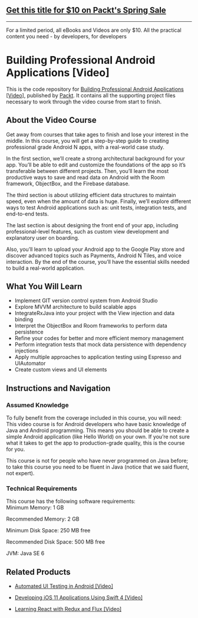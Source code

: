 ## [Get this title for $10 on Packt's Spring Sale](https://www.packt.com/V05758?utm_source=github&utm_medium=packt-github-repo&utm_campaign=spring_10_dollar_2022)
-----
For a limited period, all eBooks and Videos are only $10. All the practical content you need \- by developers, for developers

# Building Professional Android Applications [Video]
This is the code repository for [Building Professional Android Applications [Video]](https://www.packtpub.com/web-development/building-professional-android-applications-video), published by [Packt](https://www.packtpub.com/?utm_source=github). It contains all the supporting project files necessary to work through the video course from start to finish.
## About the Video Course
Get away from courses that take ages to finish and lose your interest in the middle. In this course, you will get a step-by-step guide to creating professional grade Android N apps, with a real-world case study.

In the first section, we’ll create a strong architectural background for your app. You’ll be able to edit and customize the foundations of the app so it’s transferable between different projects. Then, you’ll learn the most productive ways to save and read data on Android with the Room framework, ObjectBox, and the Firebase database.

The third section is about utilizing efficient data structures to maintain speed, even when the amount of data is huge. Finally, we’ll explore different ways to test Android applications such as: unit tests, integration tests, and end-to-end tests.

The last section is about designing the front end of your app, including professional-level features, such as custom view development and explanatory user on boarding.

Also, you’ll learn to upload your Android app to the Google Play store and discover advanced topics such as Payments, Android N Tiles, and voice interaction. By the end of the course, you’ll have the essential skills needed to build a real-world application.


<H2>What You Will Learn</H2>
<DIV class=book-info-will-learn-text>
<UL>
<LI> Implement GIT version control system from Android Studio
<LI> Explore MVVM architecture to build scalable apps
<LI> IntegrateRxJava into your project with the View injection and data binding
<LI> Interpret the ObjectBox and Room frameworks to perform data persistence
<LI> Refine your codes for better and more efficient memory management
<LI> Perform integration tests that mock data persistence with dependency injections
<LI> Apply multiple approaches to application testing using Espresso and UIAutomator
<LI> Create custom views and UI elements
</LI></UL></DIV>

## Instructions and Navigation
### Assumed Knowledge
To fully benefit from the coverage included in this course, you will need:<br/>
This video course is for Android developers who have basic knowledge of Java and Android programming. This means you should be able to create a simple Android application (like Hello World) on your own. If you’re not sure what it takes to get the app to production-grade quality, this is the course for you.

This course is not for people who have never programmed on Java before; to take this course you need to be fluent in Java (notice that we said fluent, not expert).
### Technical Requirements
This course has the following software requirements:<br/>
Minimum Memory: 1 GB

Recommended Memory: 2 GB

Minimum Disk Space: 250 MB free

Recommended Disk Space: 500 MB free

JVM: Java SE 6

## Related Products
* [Automated UI Testing in Android [Video]](https://www.packtpub.com/web-development/learning-react-redux-and-flux-video?utm_source=github&utm_medium=repository&utm_campaign=9781787285996)

* [Developing iOS 11 Applications Using Swift 4 [Video]](https://www.packtpub.com/web-development/learning-react-redux-and-flux-video?utm_source=github&utm_medium=repository&utm_campaign=9781787285996)

* [Learning React with Redux and Flux [Video]](https://www.packtpub.com/web-development/learning-react-redux-and-flux-video?utm_source=github&utm_medium=repository&utm_campaign=9781787285996)

